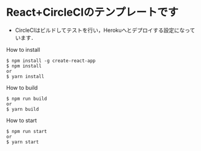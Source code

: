 # React+CircleCIのテンプレートです

- CircleCIはビルドしてテストを行い，Herokuへとデプロイする設定になっています．

How to install

```
$ npm install -g create-react-app
$ npm install
or
$ yarn install
```

How to build

```
$ npm run build
or
$ yarn build
```

How to start

```
$ npm run start
or
$ yarn start
```
